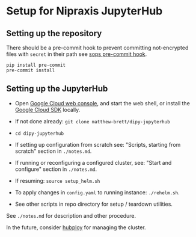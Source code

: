 # Setup for Nipraxis JupyterHub

## Setting up the repository

There should be a pre-commit hook to prevent committing not-encrypted
files with `secret` in their path see [sops pre-commit
hook](https://github.com/yuvipanda/pre-commit-hook-ensure-sops).

```
pip install pre-commit
pre-commit install
```

## Setting up the JupyterHub

* Open [Google Cloud web console](https://console.cloud.google.com), and
  start the web shell, or install the [Google Cloud
  SDK](https://cloud.google.com/sdk) locally.
* If not done already: `git clone matthew-brett/dipy-jupyterhub`
* `cd dipy-jupyterhub`
* If setting up configuration from scratch see: "Scripts, starting from
  scratch" section in `./notes.md`.
* If running or reconfiguring a configured cluster, see: "Start and
  configure" section in `./notes.md`.

* If resuming: `source setup_helm.sh`
* To apply changes in `config.yaml` to running instance: `./rehelm.sh`.
* See other scripts in repo directory for setup / teardown utilities.

See `./notes.md` for description and other procedure.

In the future, consider [hubploy](https://github.com/yuvipanda/hubploy) for managing the cluster.
